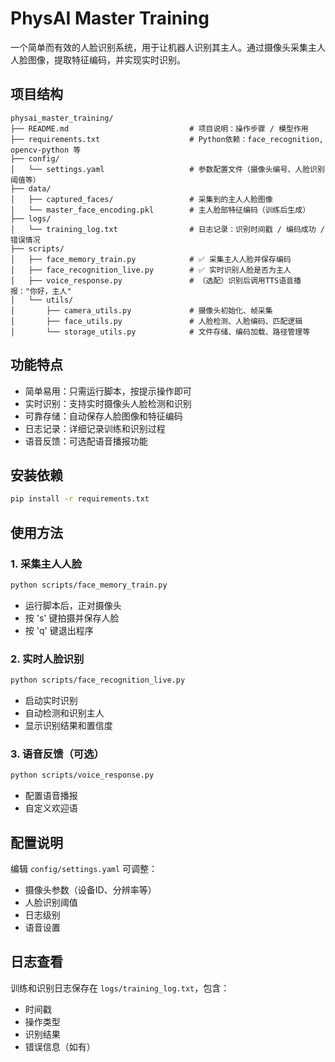 # PhysAI Master Training

一个简单而有效的人脸识别系统，用于让机器人识别其主人。通过摄像头采集主人人脸图像，提取特征编码，并实现实时识别。

## 项目结构
```
physai_master_training/
├── README.md                           # 项目说明：操作步骤 / 模型作用
├── requirements.txt                    # Python依赖：face_recognition, opencv-python 等
├── config/
│   └── settings.yaml                   # 参数配置文件（摄像头编号、人脸识别阈值等）
├── data/
│   ├── captured_faces/                 # 采集到的主人人脸图像
│   └── master_face_encoding.pkl        # 主人脸部特征编码（训练后生成）
├── logs/
│   └── training_log.txt                # 日志记录：识别时间戳 / 编码成功 / 错误情况
├── scripts/
│   ├── face_memory_train.py            # ✅ 采集主人人脸并保存编码
│   ├── face_recognition_live.py        # ✅ 实时识别人脸是否为主人
│   ├── voice_response.py               # （选配）识别后调用TTS语音播报："你好，主人"
│   └── utils/
│       ├── camera_utils.py             # 摄像头初始化、帧采集
│       ├── face_utils.py               # 人脸检测、人脸编码、匹配逻辑
│       └── storage_utils.py            # 文件存储、编码加载、路径管理等
```

## 功能特点
- 简单易用：只需运行脚本，按提示操作即可
- 实时识别：支持实时摄像头人脸检测和识别
- 可靠存储：自动保存人脸图像和特征编码
- 日志记录：详细记录训练和识别过程
- 语音反馈：可选配语音播报功能

## 安装依赖
```bash
pip install -r requirements.txt
```

## 使用方法

### 1. 采集主人人脸
```bash
python scripts/face_memory_train.py
```
- 运行脚本后，正对摄像头
- 按 's' 键拍摄并保存人脸
- 按 'q' 键退出程序

### 2. 实时人脸识别
```bash
python scripts/face_recognition_live.py
```
- 启动实时识别
- 自动检测和识别主人
- 显示识别结果和置信度

### 3. 语音反馈（可选）
```bash
python scripts/voice_response.py
```
- 配置语音播报
- 自定义欢迎语

## 配置说明
编辑 `config/settings.yaml` 可调整：
- 摄像头参数（设备ID、分辨率等）
- 人脸识别阈值
- 日志级别
- 语音设置

## 日志查看
训练和识别日志保存在 `logs/training_log.txt`，包含：
- 时间戳
- 操作类型
- 识别结果
- 错误信息（如有） 
